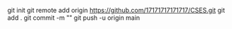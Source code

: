 git init
git remote add origin https://github.com/17171717171717/CSES.git
git add .
git commit -m ""
git push -u origin main
